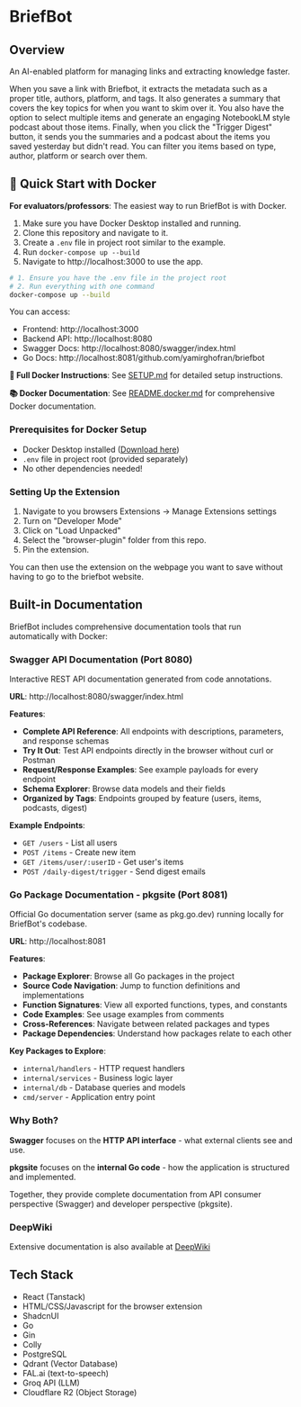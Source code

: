 # BriefBot

## Overview

An AI-enabled platform for managing links and extracting knowledge faster.

When you save a link with Briefbot, it extracts the metadata such as a proper title, authors, platform, and tags. It also generates a summary that covers the key topics for when you want to skim over it.
You also have the option to select multiple items and generate an engaging NotebookLM style podcast about those items.
Finally, when you click the "Trigger Digest" button, it sends you the summaries and a podcast about the items you saved yesterday but didn't read.
You can filter you items based on type, author, platform or search over them.

## 🐳 Quick Start with Docker

**For evaluators/professors**: The easiest way to run BriefBot is with Docker.

1. Make sure you have Docker Desktop installed and running.
2. Clone this repository and navigate to it.
3. Create a `.env` file in project root similar to the example.
4. Run `docker-compose up --build`
5. Navigate to http://localhost:3000 to use the app.

```bash
# 1. Ensure you have the .env file in the project root
# 2. Run everything with one command
docker-compose up --build
```

You can access:

- Frontend: http://localhost:3000
- Backend API: http://localhost:8080
- Swagger Docs: http://localhost:8080/swagger/index.html
- Go Docs: http://localhost:8081/github.com/yamirghofran/briefbot

**📖 Full Docker Instructions**: See [SETUP.md](SETUP.md) for detailed setup instructions.

**📚 Docker Documentation**: See [README.docker.md](README.docker.md) for comprehensive Docker documentation.

### Prerequisites for Docker Setup

- Docker Desktop installed ([Download here](https://www.docker.com/products/docker-desktop/))
- `.env` file in project root (provided separately)
- No other dependencies needed!

### Setting Up the Extension

1. Navigate to you browsers Extensions -> Manage Extensions settings
2. Turn on "Developer Mode"
3. Click on "Load Unpacked"
4. Select the "browser-plugin" folder from this repo.
5. Pin the extension.

You can then use the extension on the webpage you want to save without having to go to the briefbot website.

## Built-in Documentation

BriefBot includes comprehensive documentation tools that run automatically with Docker:

### Swagger API Documentation (Port 8080)

Interactive REST API documentation generated from code annotations.

**URL**: http://localhost:8080/swagger/index.html

**Features**:

- **Complete API Reference**: All endpoints with descriptions, parameters, and response schemas
- **Try It Out**: Test API endpoints directly in the browser without curl or Postman
- **Request/Response Examples**: See example payloads for every endpoint
- **Schema Explorer**: Browse data models and their fields
- **Organized by Tags**: Endpoints grouped by feature (users, items, podcasts, digest)

**Example Endpoints**:

- `GET /users` - List all users
- `POST /items` - Create new item
- `GET /items/user/:userID` - Get user's items
- `POST /daily-digest/trigger` - Send digest emails

### Go Package Documentation - pkgsite (Port 8081)

Official Go documentation server (same as pkg.go.dev) running locally for BriefBot's codebase.

**URL**: http://localhost:8081

**Features**:

- **Package Explorer**: Browse all Go packages in the project
- **Source Code Navigation**: Jump to function definitions and implementations
- **Function Signatures**: View all exported functions, types, and constants
- **Code Examples**: See usage examples from comments
- **Cross-References**: Navigate between related packages and types
- **Package Dependencies**: Understand how packages relate to each other

**Key Packages to Explore**:

- `internal/handlers` - HTTP request handlers
- `internal/services` - Business logic layer
- `internal/db` - Database queries and models
- `cmd/server` - Application entry point

### Why Both?

**Swagger** focuses on the **HTTP API interface** - what external clients see and use.

**pkgsite** focuses on the **internal Go code** - how the application is structured and implemented.

Together, they provide complete documentation from API consumer perspective (Swagger) and developer perspective (pkgsite).

### DeepWiki

Extensive documentation is also available at [DeepWiki](https://deepwiki.com/yamirghofran/briefbot)

## Tech Stack

- React (Tanstack)
- HTML/CSS/Javascript for the browser extension
- ShadcnUI
- Go
- Gin
- Colly
- PostgreSQL
- Qdrant (Vector Database)
- FAL.ai (text-to-speech)
- Groq API (LLM)
- Cloudflare R2 (Object Storage)
